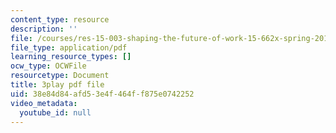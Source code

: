 ```yaml
---
content_type: resource
description: ''
file: /courses/res-15-003-shaping-the-future-of-work-15-662x-spring-2016/38e84d84afd53e4f464ff875e0742252_UybHQEFy56c.pdf
file_type: application/pdf
learning_resource_types: []
ocw_type: OCWFile
resourcetype: Document
title: 3play pdf file
uid: 38e84d84-afd5-3e4f-464f-f875e0742252
video_metadata:
  youtube_id: null
---
```

